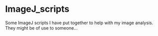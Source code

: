 # ImageJ_scripts
Some ImageJ scripts I have put together to help with my image analysis. They might be of use to someone...
